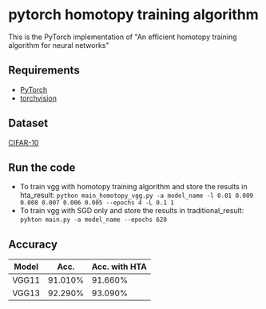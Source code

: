 # pytorch homotopy training algorithm
This is the PyTorch implementation of "An efficient homotopy training algorithm for neural networks"

## Requirements
- [PyTorch](https://github.com/pytorch/pytorch)
- [torchvision](https://github.com/pytorch/vision)

## Dataset
[CIFAR-10](https://www.cs.toronto.edu/~kriz/cifar.html)

## Run the code
- To train vgg with homotopy training algorithm and store the results in hta_result:
`python main_homotopy_vgg.py -a model_name -l 0.01 0.009 0.008 0.007 0.006 0.005 --epochs 4 -L 0.1 1`
- To train vgg with SGD only and store the results in traditional_result: 
`pyhton main.py -a model_name --epochs 620`


## Accuracy
| Model          | Acc.        |  Acc. with HTA  |
| -------------- | ----------- | ----------------|
| VGG11          | 91.010%     | 91.660%         | 
| VGG13          | 92.290%     | 93.090%         |

